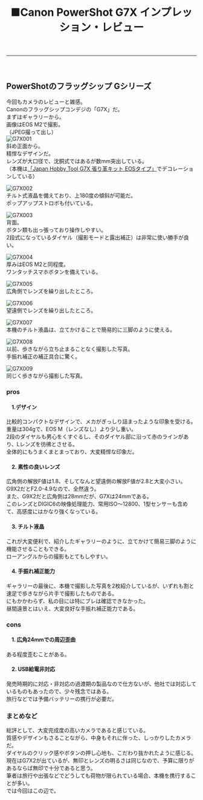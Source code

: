 ﻿---
layout: post
title: ■Canon PowerShot G7X インプレッション・レビュー
---
---
　
## **PowerShotのフラッグシップ Gシリーズ**
今回もカメラのレビューと雑感。  
Canonのフラッグシップコンデジの「G7X」だ。  
まずはギャラリーから。  
画像はEOS M2で撮影。  
（JPEG撮って出し）  
![G7X001](https://beni2nd.github.io/images/g7x001.jpg)  
斜め正面から。  
精悍なデザインだ。  
レンズが大口径で、沈胴式ではあるが数mm突出している。  
（本機は[「Japan Hobby Tool G7X 張り革キット EOSタイプ」](https://www.amazon.co.jp/gp/product/B00P8R3GDS/)でデコレーションしている）  

![G7X002](https://beni2nd.github.io/images/g7x002.jpg)  
チルト式液晶を備えており、上180度の傾斜が可能だ。  
ポップアップストロボも付いている。  

![G7X003](https://beni2nd.github.io/images/g7x003.jpg)  
背面。  
ボタン類も出っ張っており操作しやすい。  
2段式になっているダイヤル（撮影モードと露出補正）は非常に使い勝手が良い。   

![G7X004](https://beni2nd.github.io/images/g7x004.jpg)  
厚みはEOS M2と同程度。  
ワンタッチスマホボタンを備えている。  

![G7X005](https://beni2nd.github.io/images/g7x005.jpg)  
広角側でレンズを繰り出したところ。  

![G7X006](https://beni2nd.github.io/images/g7x006.jpg)  
望遠側でレンズを繰り出したところ。  

![G7X007](https://beni2nd.github.io/images/g7x007.jpg)  
本機のチルト液晶は、立てかけることで簡易的に三脚のように使える。  

![G7X008](https://beni2nd.github.io/images/g7x008.jpg)  
以前、歩きながら立ち止まることなく撮影した写真。  
手振れ補正の補正具合に驚く。  

![G7X009](https://beni2nd.github.io/images/g7x009.jpg)  
同じく歩きながら撮影した写真。  

### **pros**

#### 　1.デザイン
比較的コンパクトなデザインで、メカがぎっしり詰まったような印象を受ける。  
重量は304gで、EOS M（レンズなし）より少し重い。  
2段のダイヤルも男心をくすぐるし、そのダイヤル部に沿って赤のラインがあり、Lレンズを彷彿とさせる。  
全体的にもうまくまとまっており、大変精悍な印象だ。  


#### 　2. 素性の良いレンズ
広角側の解放F値は1.8、そしてなんと望遠側の解放F値が2.8と大変小さい。  
G9X2だとF2.0-4.9なので、全然違う。  
また、G9X2だと広角側は28mmだが、G7Xは24mmである。  
このレンズとDIGIC6の映像処理能力、常用ISO～12800、1型センサーも含めて、高感度にはかなり強くなっている。  

#### 　3. チルト液晶
これが大変便利で、紹介したギャラリーのように、立てかけて簡易三脚のように機能させることもできる。  
ローアングルからの撮影もとてもしやすい。  

#### 　4. 手振れ補正能力
ギャラリーの最後に、本機で撮影した写真を2枚紹介しているが、いずれも割と速足で歩きながら片手で撮影したものである。  
にもかかわらず、私の目には特にブレは確認できなかった。  
昼間遠景とはいえ、大変良好な手振れ補正能力である。  


### **cons**

#### 　1. 広角24mmでの周辺歪曲
ある程度歪むことがある。  

#### 　2. USB給電非対応
発売時期的に対応・非対応の過渡期の製品なので仕方ないが、他社では対応しているものもあったので、少々残念ではある。  
旅行などでは予備バッテリーの携行が必要だ。  

### **まとめなど**

総評として、大変完成度の高いカメラであると感じている。  
質感やデザインもさることながら、中身もそれに伴った、しっかりしたカメラだ。  
ダイヤルのクリック感やボタンの押し心地も、こだわり抜かれたように感じる。  
現在はG7X2が出ているが、無印とレンズの明るさは同じなので、予算に限りがあるならば無印で十分であると思う。  
筆者は旅行や出張などでどうしても荷物が限られている場合、本機を携行することが多い。  
では今回はこの辺で。
